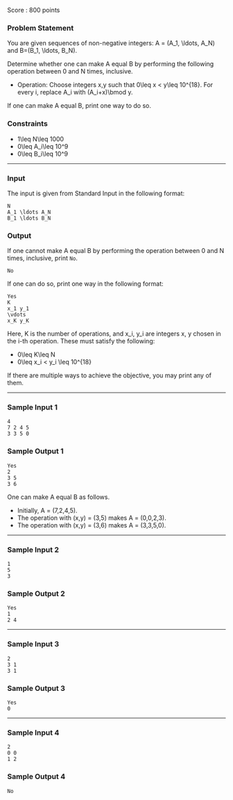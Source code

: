 Score : 800 points

### Problem Statement

You are given sequences of non-negative integers: A = (A\_1, \ldots, A\_N) and B=(B\_1, \ldots, B\_N).

Determine whether one can make A equal B by performing the following operation between 0 and N times, inclusive.

* Operation: Choose integers x,y such that 0\leq x < y\leq 10^{18}. For every i, replace A\_i with (A\_i+x)\bmod y.

If one can make A equal B, print one way to do so.

### Constraints

* 1\leq N\leq 1000
* 0\leq A\_i\leq 10^9
* 0\leq B\_i\leq 10^9

---

### Input

The input is given from Standard Input in the following format:

```
N
A_1 \ldots A_N
B_1 \ldots B_N
```

### Output

If one cannot make A equal B by performing the operation between 0 and N times, inclusive, print `No`.

```
No
```

If one can do so, print one way in the following format:

```
Yes
K
x_1 y_1
\vdots
x_K y_K
```

Here, K is the number of operations, and x\_i, y\_i are integers x, y chosen in the i-th operation. These must satisfy the following:

* 0\leq K\leq N
* 0\leq x\_i < y\_i \leq 10^{18}

If there are multiple ways to achieve the objective, you may print any of them.

---

### Sample Input 1

```
4
7 2 4 5
3 3 5 0
```

### Sample Output 1

```
Yes
2
3 5
3 6
```

One can make A equal B as follows.

* Initially, A = (7,2,4,5).
* The operation with (x,y) = (3,5) makes A = (0,0,2,3).
* The operation with (x,y) = (3,6) makes A = (3,3,5,0).

---

### Sample Input 2

```
1
5
3
```

### Sample Output 2

```
Yes
1
2 4
```

---

### Sample Input 3

```
2
3 1
3 1
```

### Sample Output 3

```
Yes
0
```

---

### Sample Input 4

```
2
0 0
1 2
```

### Sample Output 4

```
No
```
